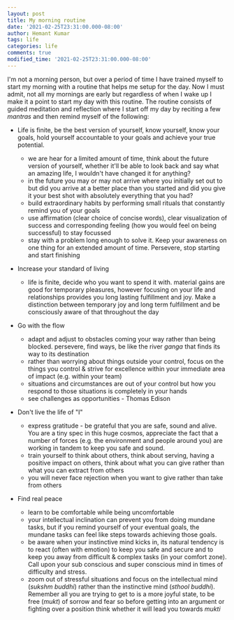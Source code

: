 ```yaml
---
layout: post
title: My morning routine
date: '2021-02-25T23:31:00.000-08:00'
author: Hemant Kumar
tags: life
categories: life
comments: true
modified_time: '2021-02-25T23:31:00.000-08:00'
---
```


I'm not a morning person, but over a period of time I have trained myself to start my morning with a routine that helps me setup for the day. Now I must admit, not all my mornings are early but regardless of when I wake up I make it a point to start my day with this routine. The routine consists of guided meditation and reflection where I start off my day by reciting a few *mantras* and then remind myself of the following:

- Life is finite, be the best version of yourself, know yourself, know your goals, hold yourself accountable to your goals and achieve your true potential.
  - we are hear for a limited amount of time, think about the future version of yourself, whether it'll be able to look back and say what an amazing life, I wouldn't have changed it for anything?
  - in the future you may or may not arrive where you initially set out to but did you arrive at a better place than you started and did you give it your best shot with absolutely everything that you had?
  - build extraordinary habits by performing small rituals that constantly remind you of your goals
  - use affirmation (clear choice of concise words), clear visualization of success and corresponding feeling (how you would feel on being successful) to stay focussed
  - stay with a problem long enough to solve it. Keep your awareness on one thing for an extended amount of time. Persevere, stop starting and start finishing

- Increase your standard of living
  - life is finite, decide who you want to spend it with. material gains are good for temporary pleasures, however focusing on your life and relationships provides you long lasting fulfillment and joy. Make a distinction between temporary joy and long term fulfillment and be consciously aware of that throughout the day

- Go with the flow
  - adapt and adjust to obstacles coming your way rather than being blocked. persevere, find ways, be like the river *ganga* that finds its way to its destination
  - rather than worrying about things outside your control, focus on the things you control & strive for excellence within your immediate area of impact (e.g. within your team)
  - situations and circumstances are out of your control but how you respond to those situations is completely in your hands
  - see challenges as opportunities - Thomas Edison

- Don't live the life of "I"
  - express gratitude - be grateful that you are safe, sound and alive. You are a tiny spec in this huge cosmos, appreciate the fact that a number of forces (e.g. the environment and people around you) are working in tandem to keep you safe and sound.
  - train yourself to think about others, think about serving, having a positive impact on others, think about what you can give rather than what you can extract from others
  - you will never face rejection when you want to give rather than take from others

- Find real peace
  - learn to be comfortable while being uncomfortable
  - your intellectual inclination can prevent you from doing mundane tasks, but if you remind yourself of your eventual goals, the mundane tasks can feel like steps towards achieving those goals.
  - be aware when your instinctive mind kicks in, its natural tendency is to react (often with emotion) to keep you safe and secure and to keep you away from difficult & complex tasks (in your comfort zone). Call upon your sub conscious and super conscious mind in times of difficulty and stress.
  - zoom out of stressful situations and focus on the intellectual mind (*sukshm buddhi*) rather than the instinctive mind (*sthool buddhi*). Remember all you are trying to get to is a more joyful state, to be free (*mukt*) of sorrow and fear so before getting into an argument or fighting over a position think whether it will lead you towards *mukti*
  